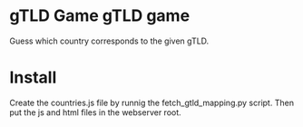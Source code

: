 gTLD Game
gTLD game
=========

Guess which country corresponds to the given gTLD.

Install
=======

Create the countries.js file by runnig the fetch_gtld_mapping.py script.
Then put the js and html files in the webserver root.

